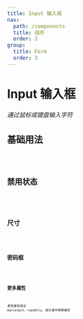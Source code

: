 ```yaml
---
title: Input 输入框
nav:
  path: /components
  title: 组件
  order: 2
group:
  title: Form
  order: 3
---
```


# Input 输入框

###### 通过鼠标或键盘输入字符

## 基础用法

<code src="./demo/basic.tsx" />

## 禁用状态

<code src="./demo/disabled.tsx" />

## 尺寸

<code src="./demo/size.tsx" />

## 密码框

<code src="./demo/password.tsx" />

## 更多属性

###### 更多属性用法 maxlength、readOnly、相关事件等等属性

<code src="./demo/primordial.tsx" />

<code src="./demo/clear.tsx">

<API src="./index.tsx">
